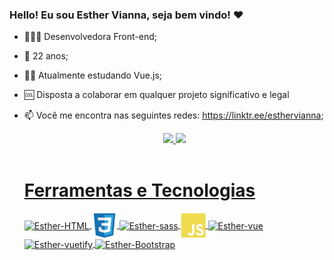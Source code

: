 ### Hello! Eu sou Esther Vianna, seja bem vindo! ❤️

- 👩🏽‍💻 Desenvolvedora Front-end;
- 💫 22 anos;
- ✍🏽 Atualmente estudando Vue.js;
- 🆒 Disposta a colaborar em qualquer projeto significativo e legal
- 📫 Você me encontra nas seguintes redes: https://linktr.ee/esthervianna;

  <div align="center">
    <a href="https://github.com/EstherVianna">
    <img height="180em" src="https://github-readme-stats.vercel.app/api?username=EstherVianna&show_icons=true&theme=buefy&include_all_commits=true&count_private=true"/>
    <img height="180em" src="https://github-readme-stats.vercel.app/api/top-langs/?username=EstherVianna&layout=compact&langs_count=7&theme=buefy"/>
  </div>
  <div style="display: inline_block;"> <br>
    <h1>Ferramentas e Tecnologias</h1>
    <img align="center" alt="Esther-HTML" height="40" width="40" src="https://cdn.jsdelivr.net/gh/devicons/devicon/icons/html5/html5-original.svg">
    <img align="center" alt="Esther-CSS" height="40" width="40" src="https://raw.githubusercontent.com/devicons/devicon/master/icons/css3/css3-original.svg">
    <img  align="center" alt="Esther-sass" height="30" width="40" src="https://cdn.jsdelivr.net/gh/devicons/devicon/icons/sass/sass-original.svg">
    <img align="center" alt="Esther-Js" height="40" width="40" src="https://raw.githubusercontent.com/devicons/devicon/master/icons/javascript/javascript-plain.svg">
    <img align="center" alt="Esther-vue" height="30" width="40" src="https://cdn.jsdelivr.net/gh/devicons/devicon/icons/vuejs/vuejs-original.svg">
    <img align="center" alt="Esther-vuetify" height="40" width="40" src="https://cdn.jsdelivr.net/gh/devicons/devicon/icons/vuetify/vuetify-original.svg">
    <img align="center" alt="Esther-Bootstrap" height="40" width="40" src="https://cdn.jsdelivr.net/gh/devicons/devicon/icons/bootstrap/bootstrap-plain-wordmark.svg">
  </div>
